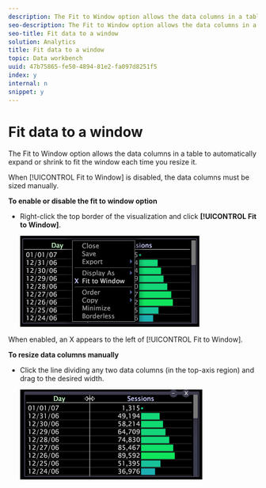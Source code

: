 ```yaml
---
description: The Fit to Window option allows the data columns in a table to automatically expand or shrink to fit the window each time you resize it.
seo-description: The Fit to Window option allows the data columns in a table to automatically expand or shrink to fit the window each time you resize it.
seo-title: Fit data to a window
solution: Analytics
title: Fit data to a window
topic: Data workbench
uuid: 47b75865-fe50-4894-81e2-fa097d8251f5
index: y
internal: n
snippet: y
---
```


# Fit data to a window

The Fit to Window option allows the data columns in a table to automatically expand or shrink to fit the window each time you resize it.

 When [!UICONTROL Fit to Window] is disabled, the data columns must be sized manually.

**To enable or disable the fit to window option**

* Right-click the top border of the visualization and click **[!UICONTROL Fit to Window]**.

  ![](assets/mnu_Table_Fit.png)

When enabled, an X appears to the left of [!UICONTROL Fit to Window].

**To resize data columns manually**

* Click the line dividing any two data columns (in the top-axis region) and drag to the desired width.

  ![](assets/mnu_Table_Resize.png)

